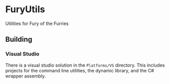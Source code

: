 # FuryUtils
Utilities for Fury of the Furries

## Building

### Visual Studio
There is a visual studio solution in the `Platforms/VS` directory. This includes projects for the command line utilities, the dynamic library, and the C# wrapper assembly.
